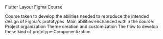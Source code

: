 Flutter Layout Figma Course

Course taken to develop the abilities needed to reproduce the intended design of Figma's prototypes.
Main abilities enchanced within the course:
Project organization
Theme creation and customization
The flow to develop these kind of prototype
Componentization
